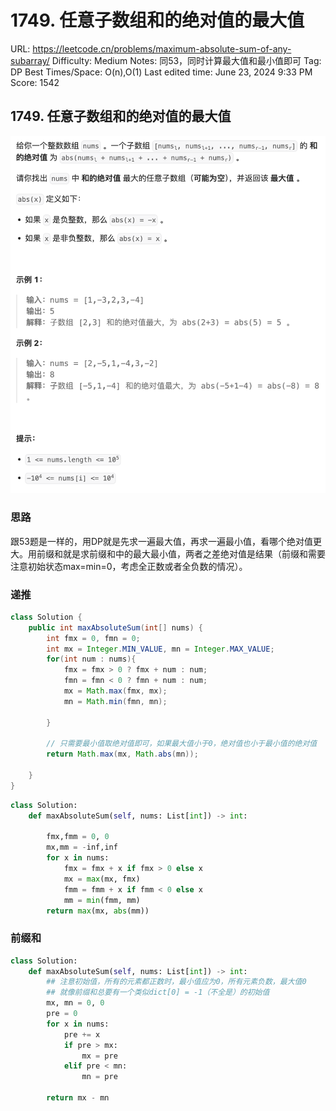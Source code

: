 # 1749. 任意子数组和的绝对值的最大值

URL: https://leetcode.cn/problems/maximum-absolute-sum-of-any-subarray/
Difficulty: Medium
Notes: 同53，同时计算最大值和最小值即可
Tag: DP
Best Times/Space: O(n),O(1)
Last edited time: June 23, 2024 9:33 PM
Score: 1542

## 1749. 任意子数组和的绝对值的最大值

![Untitled](image/1749%20%E4%BB%BB%E6%84%8F%E5%AD%90%E6%95%B0%E7%BB%84%E5%92%8C%E7%9A%84%E7%BB%9D%E5%AF%B9%E5%80%BC%E7%9A%84%E6%9C%80%E5%A4%A7%E5%80%BC/Untitled.png)

### **思路**

跟53题是一样的，用DP就是先求一遍最大值，再求一遍最小值，看哪个绝对值更大。用前缀和就是求前缀和中的最大最小值，两者之差绝对值是结果（前缀和需要注意初始状态max=min=0，考虑全正数或者全负数的情况）。

### 递推

```java
class Solution {
    public int maxAbsoluteSum(int[] nums) {
        int fmx = 0, fmn = 0;
        int mx = Integer.MIN_VALUE, mn = Integer.MAX_VALUE;
        for(int num : nums){
            fmx = fmx > 0 ? fmx + num : num;
            fmn = fmn < 0 ? fmn + num : num;
            mx = Math.max(fmx, mx);
            mn = Math.min(fmn, mn);
        
        }

        // 只需要最小值取绝对值即可，如果最大值小于0，绝对值也小于最小值的绝对值
        return Math.max(mx, Math.abs(mn)); 

    }
}
```

```python
class Solution:
    def maxAbsoluteSum(self, nums: List[int]) -> int:

        fmx,fmm = 0, 0
        mx,mm = -inf,inf
        for x in nums:
            fmx = fmx + x if fmx > 0 else x
            mx = max(mx, fmx)
            fmm = fmm + x if fmm < 0 else x
            mm = min(fmm, mm)                
        return max(mx, abs(mm))
```

### 前缀和

```python
class Solution:
    def maxAbsoluteSum(self, nums: List[int]) -> int:
        ## 注意初始值，所有的元素都正数时，最小值应为0，所有元素负数，最大值0
        ## 就像前缀和总要有一个类似dict[0] = -1（不全是）的初始值
        mx, mn = 0, 0
        pre = 0
        for x in nums:
            pre += x
            if pre > mx:
                mx = pre
            elif pre < mn:
                mn = pre
    
        return mx - mn
```